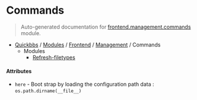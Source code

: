 # Commands

> Auto-generated documentation for [frontend.management.commands](blob/master/frontend/management/commands/__init__.py) module.

- [Quickbbs](../../../README.md#quickbbs-index) / [Modules](../../../MODULES.md#quickbbs-modules) / [Frontend](../../index.md#frontend) / [Management](../index.md#management) / Commands
    - Modules
        - [Refresh-filetypes](refresh-filetypes.md#refresh-filetypes)

#### Attributes

- `here` - 
  Boot strap by loading the configuration path data
  : `os.path.dirname(__file__)`
